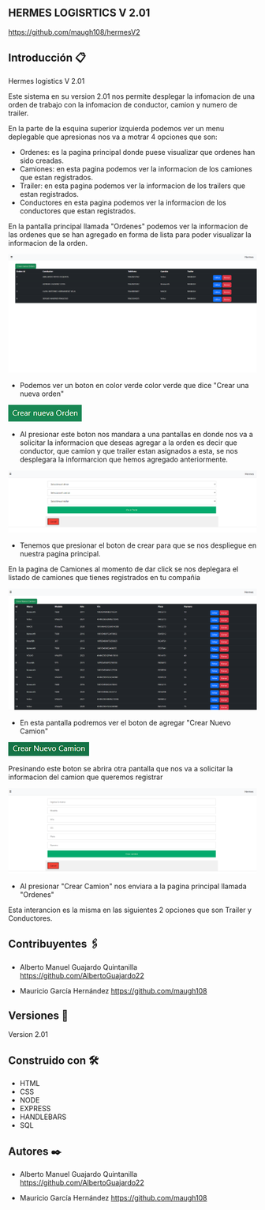 ## HERMES LOGISRTICS V 2.01

https://github.com/maugh108/hermesV2

## Introducción 📋
Hermes logistics V 2.01

Este sistema en su version 2.01 nos permite desplegar la infomacion de una orden de trabajo con la infomacion de conductor, camion y numero de trailer.

En la parte de la esquina superior izquierda podemos ver un menu deplegable que apresionas nos va a motrar 4 opciones que son:

* Ordenes: es la pagina principal donde puese visualizar que ordenes han sido creadas.
* Camiones: en esta pagina podemos ver la informacion de los camiones que estan registrados.
* Trailer: en esta pagina podemos ver la informacion de los trailers que estan registrados.
* Conductores  en esta pagina podemos ver la informacion de los conductores que estan registrados.

En la pantalla principal llamada "Ordenes" podemos ver la informacion de las ordenes que se han agregado en forma de lista para poder visualizar la informacion de la orden.

![images](assets/imagenes/pantalla-principal.png)

* Podemos ver un boton en color verde color verde que dice "Crear una nueva orden" 

![images](assets/imagenes/crear-orden.PNG)

* Al presionar este boton nos mandara a una pantallas en donde nos va a solicitar la informacion que deseas agregar a la orden es decir que conductor, que camion y que trailer estan asignados a esta, se nos desplegara la informarcion que hemos agregado anteriormente.

![images](assets/imagenes/asignar-informacion.PNG)

* Tenemos que presionar el boton de crear para que se nos despliegue en nuestra pagina principal.

En la pagina de Camiones al momento de dar click se nos deplegara el listado de camiones que tienes registrados en tu compañia

![images](assets/imagenes/camiones-principal.PNG)

* En esta pantalla podremos ver el boton de agregar "Crear Nuevo Camion"

![images](assets/imagenes/camiones-crear.PNG)

Presinando este boton se abrira otra pantalla que nos va a solicitar la informacion del camion que queremos registrar

![images](assets/imagenes/registrar-camion.PNG)

* Al presionar "Crear Camion" nos enviara a la pagina principal llamada "Ordenes"

Esta interancion es la misma en las siguientes 2 opciones que son Trailer y Conductores.

## Contribuyentes 🖇️

* Alberto Manuel Guajardo Quintanilla 
  https://github.com/AlbertoGuajardo22
 
* Mauricio García Hernández
   https://github.com/maugh108

## Versiones 📌
Version 2.01

## Construido con 🛠️
* HTML
* CSS
* NODE
* EXPRESS
* HANDLEBARS
* SQL

## Autores ✒️
* Alberto Manuel Guajardo Quintanilla 
  https://github.com/AlbertoGuajardo22
 
* Mauricio García Hernández
   https://github.com/maugh108


